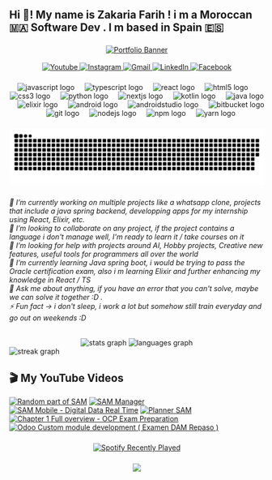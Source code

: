 <h2 align="left">Hi 👋! My name is Zakaria Farih ! i m a Moroccan 🇲🇦 Software Dev . I m based in Spain 🇪🇸</h2>

###

<div align="center">

  <a href="https://www.zakaria-portofolio.pro">
    <img src="https://readme-typing-svg.herokuapp.com?size=30&duration=2500&color=36BCF7&center=true&vCenter=true&multiline=true&width=800&height=50&lines=✨+Check+Out+My+Portfolio+Here!+🚀" alt="Portfolio Banner" />
  </a>
  <br></br>
  <a href="https://www.youtube.com/@ZakFrankie" target="_blank">
    <img src="https://img.shields.io/static/v1?message=Youtube&logo=youtube&label=&color=FF0000&logoColor=white&labelColor=&style=for-the-badge" height="35" alt="Youtube" />
  </a>
  <a href="https://www.instagram.com/zakariafarih142" target="_blank">
    <img src="https://img.shields.io/static/v1?message=Instagram&logo=instagram&label=&color=E4405F&logoColor=white&labelColor=&style=for-the-badge" height="35" alt="Instagram" />
  </a>
  <a href="mailto:zakariafarih142@gmail.com">
    <img src="https://img.shields.io/static/v1?message=Gmail&logo=gmail&label=&color=D14836&logoColor=white&labelColor=&style=for-the-badge" height="35" alt="Gmail" />
  </a>
  <a href="https://www.linkedin.com/in/zakariafarih/" target="_blank">
    <img src="https://img.shields.io/static/v1?message=LinkedIn&logo=linkedin&label=&color=0077B5&logoColor=white&labelColor=&style=for-the-badge" height="35" alt="LinkedIn" />
  </a>
  <a href="https://www.facebook.com/zakariafarih27/" target="_blank">
    <img src="https://img.shields.io/static/v1?message=Facebook&logo=facebook&label=&color=1877F2&logoColor=white&labelColor=&style=for-the-badge" height="35" alt="Facebook" />
  </a>

</div>

###

<div align="center">
  <img src="https://cdn.jsdelivr.net/gh/devicons/devicon/icons/javascript/javascript-original.svg" height="30" alt="javascript logo"  />
  <img width="12" />
  <img src="https://cdn.jsdelivr.net/gh/devicons/devicon/icons/typescript/typescript-original.svg" height="30" alt="typescript logo"  />
  <img width="12" />
  <img src="https://cdn.jsdelivr.net/gh/devicons/devicon/icons/react/react-original.svg" height="30" alt="react logo"  />
  <img width="12" />
  <img src="https://cdn.jsdelivr.net/gh/devicons/devicon/icons/html5/html5-original.svg" height="30" alt="html5 logo"  />
  <img width="12" />
  <img src="https://cdn.jsdelivr.net/gh/devicons/devicon/icons/css3/css3-original.svg" height="30" alt="css3 logo"  />
  <img width="12" />
  <img src="https://cdn.jsdelivr.net/gh/devicons/devicon/icons/python/python-original.svg" height="30" alt="python logo"  />
  <img width="12" />
  <img src="https://cdn.jsdelivr.net/gh/devicons/devicon/icons/nextjs/nextjs-original.svg" height="30" alt="nextjs logo"  />
  <img width="12" />
  <img src="https://cdn.jsdelivr.net/gh/devicons/devicon/icons/kotlin/kotlin-original.svg" height="30" alt="kotlin logo"  />
  <img width="12" />
  <img src="https://cdn.jsdelivr.net/gh/devicons/devicon/icons/java/java-original.svg" height="30" alt="java logo"  />
  <img width="12" />
  <img src="https://cdn.jsdelivr.net/gh/devicons/devicon/icons/elixir/elixir-original.svg" height="30" alt="elixir logo"  />
  <img width="12" />
  <img src="https://cdn.jsdelivr.net/gh/devicons/devicon/icons/android/android-original.svg" height="30" alt="android logo"  />
  <img width="12" />
  <img src="https://cdn.jsdelivr.net/gh/devicons/devicon/icons/androidstudio/androidstudio-original.svg" height="30" alt="androidstudio logo"  />
  <img width="12" />
  <img src="https://cdn.jsdelivr.net/gh/devicons/devicon/icons/bitbucket/bitbucket-original.svg" height="30" alt="bitbucket logo"  />
  <img width="12" />
  <img src="https://cdn.jsdelivr.net/gh/devicons/devicon/icons/git/git-original.svg" height="30" alt="git logo"  />
  <img width="12" />
  <img src="https://cdn.jsdelivr.net/gh/devicons/devicon/icons/nodejs/nodejs-original.svg" height="30" alt="nodejs logo"  />
  <img width="12" />
  <img src="https://cdn.jsdelivr.net/gh/devicons/devicon/icons/npm/npm-original-wordmark.svg" height="30" alt="npm logo"  />
  <img width="12" />
  <img src="https://cdn.jsdelivr.net/gh/devicons/devicon/icons/yarn/yarn-original.svg" height="30" alt="yarn logo"  />
</div>

###

<picture>
    <source media="(prefers-color-scheme: dark)" srcset="https://raw.githubusercontent.com/zakariafarih/zakariafarih/main/dist/github-snake-dark.svg" />
    <source media="(prefers-color-scheme: light)" srcset="https://raw.githubusercontent.com/zakariafarih/zakariafarih/main/dist/github-snake.svg" />
    <img alt="github-snake" src="https://raw.githubusercontent.com/zakariafarih/zakariafarih/main/dist/github-snake.svg" />
  </picture>

###

<h6 align="left">🔭 I’m currently working on multiple projects like a whatsapp clone, projects that include a java spring backend, developping apps for my internship using React, Elixir, etc.<br>👯 I’m looking to collaborate on any project, if the project contains a language i don't manage well, I'm ready to learn it / take courses on it<br>🤝 I’m looking for help with projects around AI, Hobby projects, Creative new features, useful tools for programmers all over the world<br>🌱 I’m currently learning Java spring boot, i would be trying to pass the Oracle certification exam, also i m learning Elixir and further enhancing my knowledge in React / TS<br>💬 Ask me about anything, if you have an error that you can't solve, maybe we can solve it together :D .<br>⚡ Fun fact -> i don't sleep, i work a lot but somehow still train everyday and go out on weekends :D</h6>

###

<div align="center">
  <img src="https://github-readme-stats.vercel.app/api?username=zakariafarih&hide_title=true&hide_rank=true&show_icons=true&include_all_commits=true&count_private=true&disable_animations=false&theme=dracula&locale=en&hide_border=true" height="150" alt="stats graph"  />
  <img src="https://github-readme-stats.vercel.app/api/top-langs?username=zakariafarih&locale=en&hide_title=false&layout=compact&card_width=120&langs_count=6&theme=dracula&hide_border=true" height="150" alt="languages graph"  />
</div>
  <img src="https://streak-stats.demolab.com?user=zakariafarih&locale=en&mode=daily&theme=dracula&hide_border=true&border_radius=6" height="150" alt="streak graph" width="1500"  />

###

## 🎬 My YouTube Videos

<!-- BEGIN YOUTUBE-CARDS -->
[![Random part of SAM](https://ytcards.demolab.com/?id=kCvUdfl1koQ&title=Random+part+of+SAM&lang=en&timestamp=1747155921&background_color=%230d1117&title_color=%23ffffff&stats_color=%23dedede&max_title_lines=1&width=250&border_radius=5 "Random part of SAM")](https://www.youtube.com/watch?v=kCvUdfl1koQ)
[![SAM Manager](https://ytcards.demolab.com/?id=IK4AOEd27hA&title=SAM+Manager&lang=en&timestamp=1747155650&background_color=%230d1117&title_color=%23ffffff&stats_color=%23dedede&max_title_lines=1&width=250&border_radius=5 "SAM Manager")](https://www.youtube.com/watch?v=IK4AOEd27hA)
[![SAM Mobile - Digital Data Real Time](https://ytcards.demolab.com/?id=7daNWo0XKbM&title=SAM+Mobile+-+Digital+Data+Real+Time&lang=en&timestamp=1747155583&background_color=%230d1117&title_color=%23ffffff&stats_color=%23dedede&max_title_lines=1&width=250&border_radius=5 "SAM Mobile - Digital Data Real Time")](https://www.youtube.com/watch?v=7daNWo0XKbM)
[![Planner SAM](https://ytcards.demolab.com/?id=M4fgEnAg2xQ&title=Planner+SAM&lang=en&timestamp=1747155506&background_color=%230d1117&title_color=%23ffffff&stats_color=%23dedede&max_title_lines=1&width=250&border_radius=5 "Planner SAM")](https://www.youtube.com/watch?v=M4fgEnAg2xQ)
[![Chapter 1 Full overview - OCP Exam Preparation](https://ytcards.demolab.com/?id=ijMMyAA0j2s&title=Chapter+1+Full+overview+-+OCP+Exam+Preparation&lang=en&timestamp=1742243332&background_color=%230d1117&title_color=%23ffffff&stats_color=%23dedede&max_title_lines=1&width=250&border_radius=5 "Chapter 1 Full overview - OCP Exam Preparation")](https://www.youtube.com/watch?v=ijMMyAA0j2s)
[![Odoo Custom module development ( Examen DAM Repaso )](https://ytcards.demolab.com/?id=Zdh_wrsZhHs&title=Odoo+Custom+module+development+%28+Examen+DAM+Repaso+%29&lang=en&timestamp=1740003174&background_color=%230d1117&title_color=%23ffffff&stats_color=%23dedede&max_title_lines=1&width=250&border_radius=5 "Odoo Custom module development ( Examen DAM Repaso )")](https://www.youtube.com/watch?v=Zdh_wrsZhHs)
<!-- END YOUTUBE-CARDS -->

###

<div align="center">
    <a href="https://open.spotify.com/user/31jgwok6pi4tc6vuqpo45dbzrm64">
      <img src="https://spotify-recently-played-readme.vercel.app/api?user=31jgwok6pi4tc6vuqpo45dbzrm64&count=5&unique=true&width=500" alt="Spotify Recently Played" />
    </a>
</div>  

###

<div align="center">
  <img src="https://profile-counter.glitch.me/zakariafarihy/count.svg?"  />
</div>

###
